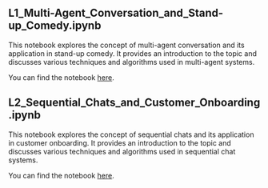 
## L1_Multi-Agent_Conversation_and_Stand-up_Comedy.ipynb

This notebook explores the concept of multi-agent conversation and its application in stand-up comedy. It provides an introduction to the topic and discusses various techniques and algorithms used in multi-agent systems.

You can find the notebook [here](/notebooks/L1_Multi-Agent_Conversation_and_Stand-up_Comedy.ipynb).

## L2_Sequential_Chats_and_Customer_Onboarding.ipynb

This notebook explores the concept of sequential chats and its application in customer onboarding. It provides an introduction to the topic and discusses various techniques and algorithms used in sequential chat systems.

You can find the notebook [here](/notebooks/L2_Sequential_Chats_and_Customer_Onboarding.ipynb).